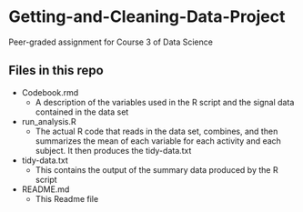 # Getting-and-Cleaning-Data-Project
Peer-graded assignment for Course 3 of Data Science

## Files in this repo

* Codebook.rmd
  + A description of the variables used in the R script and the signal data contained in the data set
* run_analysis.R
  + The actual R code that reads in the data set, combines, and then summarizes the mean of each variable
  for each activity and each subject.  It then produces the tidy-data.txt
* tidy-data.txt
  + This contains the output of the summary data produced by the R script
* README.md
  + This Readme file
